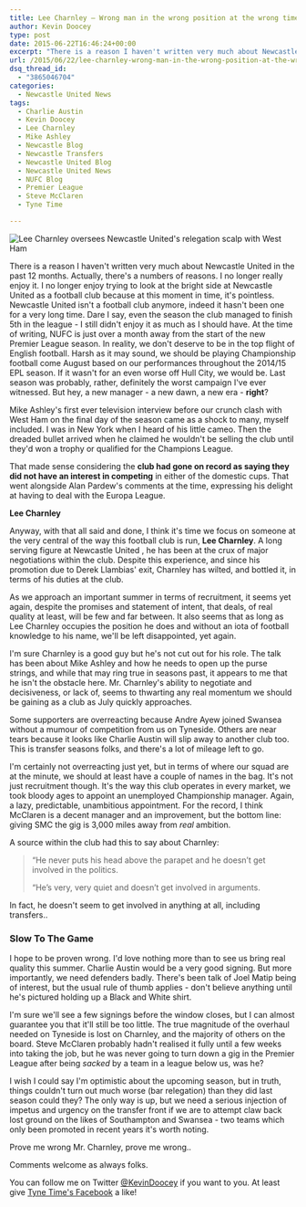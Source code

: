```yaml
---
title: Lee Charnley – Wrong man in the wrong position at the wrong time
author: Kevin Doocey
type: post
date: 2015-06-22T16:46:24+00:00
excerpt: "There is a reason I haven't written very much about Newcastle United in the past 12 months. Actually, there's a numbers of reasons. I no longer really enjoy it. I no"
url: /2015/06/22/lee-charnley-wrong-man-in-the-wrong-position-at-the-wrong-time/
dsq_thread_id:
  - "3865046704"
categories:
  - Newcastle United News
tags:
  - Charlie Austin
  - Kevin Doocey
  - Lee Charnley
  - Mike Ashley
  - Newcastle Blog
  - Newcastle Transfers
  - Newcastle United Blog
  - Newcastle United News
  - NUFC Blog
  - Premier League
  - Steve McClaren
  - Tyne Time

---
```


![Lee Charnley oversees Newcastle United's relegation scalp with West Ham](https://www.tynetime.com/wp-content/uploads/2015/06/Lee-Charnley-Newcastle-United-2015.jpg)

There is a reason I haven't written very much about Newcastle United in the past 12 months. Actually, there's a numbers of reasons. I no longer really enjoy it. I no longer enjoy trying to look at the bright side at Newcastle United as a football club because at this moment in time, it's pointless. Newcastle United isn't a football club anymore, indeed it hasn't been one for a very long time. Dare I say, even the season the club managed to finish 5th in the league - I still didn't enjoy it as much as I should have. At the time of writing, NUFC is just over a month away from the start of the new Premier League season. In reality, we don't deserve to be in the top flight of English football. Harsh as it may sound, we should be playing Championship football come August based on our performances throughout the 2014/15 EPL season. If it wasn't for an even worse off Hull City, we would be. Last season was probably, rather, definitely the worst campaign I've ever witnessed. But hey, a new manager - a new dawn, a new era - **right**?

Mike Ashley's first ever television interview before our crunch clash with West Ham on the final day of the season came as a shock to many, myself included. I was in New York when I heard of his little cameo. Then the dreaded bullet arrived when he claimed he wouldn't be selling the club until they'd won a trophy or qualified for the Champions League.

That made sense considering the **club had gone on record as saying they did not have an interest in competing** in either of the domestic cups. That went alongside Alan Pardew's comments at the time, expressing his delight at having to deal with the Europa League.

**Lee Charnley**

Anyway, with that all said and done, I think it's time we focus on someone at the very central of the way this football club is run, **Lee Charnley**. A long serving figure at Newcastle United , he has been at the crux of major negotiations within the club. Despite this experience, and since his promotion due to Derek Llambias' exit, Charnley has wilted, and bottled it, in terms of his duties at the club.

As we approach an important summer in terms of recruitment, it seems yet again, despite the promises and statement of intent, that deals, of real quality at least, will be few and far between. It also seems that as long as Lee Charnley occupies the position he does and without an iota of football knowledge to his name, we'll be left disappointed, yet again.

I'm sure Charnley is a good guy but he's not cut out for his role. The talk has been about Mike Ashley and how he needs to open up the purse strings, and while that may ring true in seasons past, it appears to me that he isn't the obstacle here. Mr. Charnley's ability to negotiate and decisiveness, or lack of, seems to thwarting any real momentum we should be gaining as a club as July quickly approaches.

Some supporters are overreacting because Andre Ayew joined Swansea without a mumour of competition from us on Tyneside. Others are near tears because it looks like Charlie Austin will slip away to another club too. This is transfer seasons folks, and there's a lot of mileage left to go.

I'm certainly not overreacting just yet, but in terms of where our squad are at the minute, we should at least have a couple of names in the bag. It's not just recruitment though. It's the way this club operates in every market, we took bloody ages to appoint an unemployed Championship manager. Again, a lazy, predictable, unambitious appointment. For the record, I think McClaren is a decent manager and an improvement, but the bottom line: giving SMC the gig is 3,000 miles away from _real_ ambition.

A source within the club had this to say about Charnley:

> “He never puts his head above the parapet and he doesn’t get involved in the politics.
>
> “He’s very, very quiet and doesn’t get involved in arguments.

In fact, he doesn't seem to get involved in anything at all, including transfers..

### Slow To The Game

I hope to be proven wrong. I'd love nothing more than to see us bring real quality this summer. Charlie Austin would be a very good signing. But more importantly, we need defenders badly. There's been talk of Joel Matip being of interest, but the usual rule of thumb applies - don't believe anything until he's pictured holding up a Black and White shirt.

I'm sure we'll see a few signings before the window closes, but I can almost guarantee you that it'll still be too little. The true magnitude of the overhaul needed on Tyneside is lost on Charnley, and the majority of others on the board. Steve McClaren probably hadn't realised it fully until a few weeks into taking the job, but he was never going to turn down a gig in the Premier League after being _sacked_ by a team in a league below us, was he?

I wish I could say I'm optimistic about the upcoming season, but in truth, things couldn't turn out much worse (bar relegation) than they did last season could they? The only way is up, but we need a serious injection of impetus and urgency on the transfer front if we are to attempt claw back lost ground on the likes of Southampton and Swansea - two teams which only been promoted in recent years it's worth noting.

Prove me wrong Mr. Charnley, prove me wrong..

Comments welcome as always folks.

You can follow me on Twitter [@KevinDoocey](https://twitter.com/kevindoocey) if you want to you. At least give [Tyne Time's Facebook](https://www.facebook.com/tynetime) a like!
